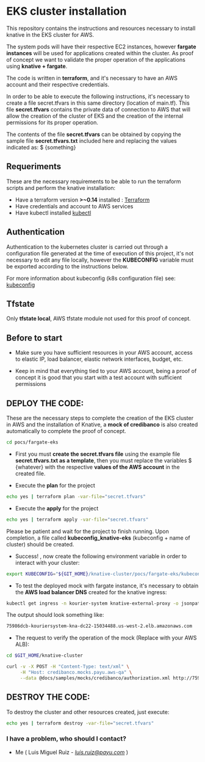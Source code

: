 # EKS cluster installation

This repository contains the instructions and resources necessary to install knative in the EKS cluster for AWS.

The system pods will have their respective EC2 instances, however **fargate instances** will be used for applications created within the cluster. As proof of concept we want to validate the proper operation of the applications using **knative + fargate**.

The code is written in **terraform**, and it's necessary to have an AWS account and their respective credentials.

In order to be able to execute the following instructions, it's necessary to create a file secret.tfvars in this same directory (location of main.tf). This file **secret.tfvars** contains the private data of connection to AWS that will allow the creation of the cluster of EKS and the creation of the internal permissions for its proper operation.

The contents of the file **secret.tfvars** can be obtained by copying the sample file **secret.tfvars.txt** included here and replacing the values indicated as: $ {something}

## Requeriments

These are the necessary requirements to be able to run the terraform scripts and perform the knative installation:

 - Have a terraform version **>~0.14** installed : [Terraform](https://www.terraform.io)
 - Have credentials and account to AWS services
 - Have kubectl installed [kubectl](https://kubernetes.io/es/docs/tasks/tools/install-kubectl/)

## Authentication

Authentication to the kubernetes cluster is carried out through a configuration file generated at the time of execution of this project, it's not necessary to edit any file locally, however the **KUBECONFIG** variable must be exported according to the instructions below.

For more information about kubeconfig (k8s configuration file) see: [kubeconfig](https://kubernetes.io/docs/tasks/access-application-cluster/configure-access-multiple-clusters/)

## Tfstate

Only **tfstate local**, AWS tfstate module not used for this proof of concept.

## Before to start

- Make sure you have sufficient resources in your AWS account, access to elastic IP, load balancer, elastic network interfaces, budget, etc.

- Keep in mind that everything tied to your AWS account, being a proof of concept it is good that you start with a test account with sufficient permissions

## DEPLOY THE CODE:

These are the necessary steps to complete the creation of the EKS cluster in AWS and the installation of Knative, a **mock of credibanco** is also created automatically to complete the proof of concept.

```bash
cd pocs/fargate-eks
```

- First you must **create the secret.tfvars file** using the example file **secret.tfvars.txt as a template**, then you must replace the variables $ {whatever} with the respective **values of the AWS account** in the created file.

- Execute the **plan** for the project

```bash
echo yes | terraform plan -var-file="secret.tfvars"
```

- Execute the **apply** for the project

```bash
echo yes | terraform apply -var-file="secret.tfvars"
```

  Please be patient and wait for the project to finish running. Upon completion, a file called **kubeconfig_knative-eks** (kubeconfig + name of cluster) should be created.

- Success! , now create the following environment variable in order to interact with your cluster:

 ```bash
 export KUBECONFIG="${GIT_HOME}/knative-cluster/pocs/fargate-eks/kubeconfig_knative-eks" # Replace your git home for the path.
 ```

- To test the deployed mock with fargate instance, it's necessary to obtain the **AWS load balancer DNS** created for the knative ingress:

```bash
kubectl get ingress -n kourier-system knative-external-proxy -o jsonpath='{.status.loadBalancer.ingress[].hostname}'
```

The output should look something like:

```bash
75986dcb-kouriersystem-kna-dc22-15034488.us-west-2.elb.amazonaws.com
```

- The request to verify the operation of the mock (Replace with your AWS ALB):

```bash
cd $GIT_HOME/knative-cluster
```

```bash
curl -v -X POST -H "Content-Type: text/xml" \
     -H "Host: credibanco.mocks.payu.aws-qa" \
     --data @docs/samples/mocks/credibanco/authorization.xml http://75986dcb-kouriersystem-kna-dc22-15034488.us-west-2.elb.amazonaws.com/webservicevisa/autorizarcompra.asmx
```

## DESTROY THE CODE:

To destroy the cluster and other resources created, just execute:

 ```bash
 echo yes | terraform destroy -var-file="secret.tfvars"
 ```

 ### I have a problem, who should I contact?

 * Me ( Luis Miguel Ruiz - *luis.ruiz@payu.com* )
